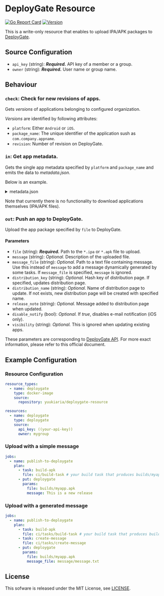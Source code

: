 # DeployGate Resource

[![Go Report Card](https://goreportcard.com/badge/github.com/YuukiARIA/concourse-deploygate-resource)](https://goreportcard.com/report/github.com/YuukiARIA/concourse-deploygate-resource)
[![Version](https://img.shields.io/github/tag/YuukiARIA/concourse-deploygate-resource.svg?color=blue)](https://github.com/YuukiARIA/concourse-deploygate-resource/releases)

This is a write-only resource that enables to upload IPA/APK packages to [DeployGate](https://deploygate.com/).

## Source Configuration

- `api_key` (string): __*Required.*__ API key of a member or a group.
- `owner` (string): __*Required.*__ User name or group name.

## Behaviour

### `check`: Check for new revisions of apps.

Gets *versions* of applications belonging to configured organization.

*Versions* are identified by following attributes:

- `platform`: Either `Android` or `iOS`.
- `package_name`: The unique identifier of the application sush as `com.company.appname`.
- `revision`: Number of revision on DeployGate.

### `in`: Get app metadata.

Gets the single app metadata specified by `platform` and `package_name` and emits the data to *metadata.json*.

Below is an example.

<details>
<summary>metadata.json</summary>

```json
{
  "name": "My App",
  "package_name": "com.mycompany.myapp",
  "labels": {},
  "os_name": "Android",
  "current_revision": 16,
  "url": "https://deploygate.com/organizations/MyOrg/platforms/Android/apps/com.mycompany.myapp",
  "icon_url": "...",
  "owner": {
    "type": "Organization",
    "name": "MyOrg",
    "description": "My organization",
    "url": "https://deploygate.com/organizations/MyOrg",
    "enterprise": {
      "type": "Enterprise",
      "name": "mycompanyspace",
      "display_name": "My Company",
      "url": "https://deploygate.com/enterprises/mycompanyspace",
      "icon_url": "..."
    }
  }
}
```
</details>

Note that currently there is no functionality to download applications themselves (IPA/APK files).

### `out`: Push an app to DeployGate.

Upload the app package specified by `file` to DeployGate.

#### Parameters

- `file` (string): __*Required.*__ Path to the `*.ipa` or `*.apk` file to upload.
- `message` (string): *Optional.* Description of the uploaded file.
- `message_file` (string): *Optional.* Path to a text file containing message.
  Use this instead of `message` to add a message dynamically generated by some tasks.
  If `message_file` is specified, `message` is ignored.
- `distribution_key` (string): *Optional.* Hash key of distribution page.
  If specified, updates distribution page.
- `distribution_name` (string): *Optional.* Name of distribution page to update.
  If not exists, new distribution page will be created with specified name.
- `release_note` (string): *Optional.* Message added to distribution page when updated.
- `disable_notify` (bool): *Optional.* If *true*, disables e-mail notification (iOS only).
- `visibility` (string): *Optional.* This is ignored when updating existing apps.

These parameters are corresponding to [DeployGate API](https://docs.deploygate.com/reference#upload).
For more exact information, please refer to this official document.

## Example Configuration

### Resource Configuration

```yaml
resource_types:
  - name: deploygate
    type: docker-image
    source:
      repository: yuukiaria/deploygate-resource

resources:
  - name: deploygate
    type: deploygate
    source:
      api_key: ((your-api-key))
      owner: mygroup
```

### Upload with a simple message

```yaml
jobs:
  - name: publish-to-deploygate
    plan:
      - task: build-apk
        file: ci/build-task # your build task that produces builds/myapp.apk
      - put: deploygate
        params:
          file: builds/myapp.apk
          message: This is a new release
```

### Upload with a generated message


```yaml
jobs:
  - name: publish-to-deploygate
    plan:
      - task: build-apk
        file: ci/tasks/build-task # your build task that produces builds/myapp.apk
      - task: create-message
        file: ci/tasks/create-message
      - put: deploygate
        params:
          file: builds/myapp.apk
          message_file: message/message.txt
```

## License

This sofware is released under the MIT License, see [LICENSE](https://github.com/YuukiARIA/concourse-deploygate-resource/blob/master/LICENSE).
